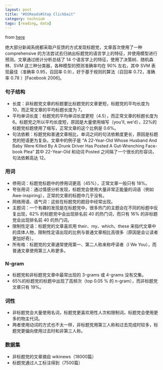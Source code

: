 ```yaml
---
layout: post
title: "#OSReads#Stop Clickbait"
category: technium
tags: [reading, data]
---
```


from [here](https://arxiv.org/pdf/1610.09786.pdf)

绝大部分新闻系统都采取户反馈的方式发现标题党，文章首次使用了一种 comprehensive 的方法尝试去归纳出标题党的语言学上的特征，并使用模型进行预测。文章通过统计分析总结了 14 个语言学上的特征，使用了决策树、随机森林、SVM 这三种分类器，各种模型的预测准确率均在 90% 左右，其中 SVM 表现最佳（准确率 0.95，召回率 0.9），好于基于规则的算法（召回率 0.72，准确率 0.78 ）[Facebook 2006]。


### 句子结构

* 长度：非标题党文章的标题要比标题党的文章更短，标题党的平均长度为 10，而正常文章的平均标题长度为 7。
* 平均单词长度：标题党的平均单词长度更短（4.5），而正常文章的标题长度为 6。标题党之所以平均长度短，原因是大量使用缩写（you'll, we'd），22%的标题党标题使用了缩写，正常文章的这个比例是 0.6%。
* 句法依赖：标题党和普通文章相比，单词之间的句法依赖度更长，原因是标题党的短语更为复杂。文章中的例子是 “A 22-Year-Old Whose Husband And Baby Were Killed By A Drunk Driver Has Posted A Gut-Wrenching Face- book Plea” 其中 22-Year-Old 和动词 Posted 之间隔了一个很长的形容词，句法依赖高达 12。



### 用词

* 停用词：标题党标题中的停用词更高（45%），正常文章一般只有 18%。
* 夸张用词：通过情感分析发现，标题党会使用大量非常正能量的词语（例如 Awe-inspiring），正常的文章的标题中几乎没有。
* 网络用语、语气词：这些在标题党的题目中经常出现。
* 主题词：一个有趣的发现是在标题党中，很多热门的主题会在不同的标题中反复出现，62% 的标题党中会出现排名前 40 的热门词，而只有 16% 的非标题党会出现排名前 40 的热门词。
* 限制性定语：标题党的文章喜欢用 their、my、which、these 来指代文章中的具体人物，限制性定语出现的比例与普通文章相比高很多（原因是会让读者更加好奇）。
* 所有格：标题党的文章通常使用第一、第二人称来称呼读者（I We You），而普通文章使用第三人称更多。



### N-gram

* 标题党和非标题党文章中最常出现的 3-grams 或 4-grams 没有交集。
* 65%的标题党的标题中出现了高频次（top 0.05 % 的 n-gram），而非标题党文章只有 19%。



### 词性

* 非标题党会大量使用名词，标题党更喜欢用性人次和限制词，标题党会使用更多的物主代词。
* 两者使用动词的方式也不太一样，非标题党用第三人称和过去完成时较多，标题党更偏向使用过去时和非第三人称。

### 数据集

* 非标题党的文章摘自 wikinews（18000篇）
* 标题党通过人工标注得到（7500篇）


